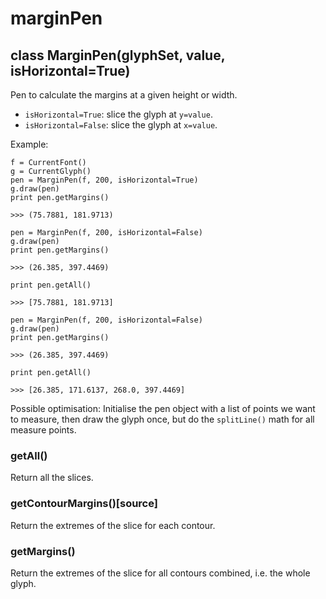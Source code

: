 marginPen
=========

## class MarginPen(glyphSet, value, isHorizontal=True)

Pen to calculate the margins at a given height or width.

* `isHorizontal=True`: slice the glyph at `y=value`.
* `isHorizontal=False`: slice the glyph at `x=value`.

Example:

	f = CurrentFont()
	g = CurrentGlyph()
	pen = MarginPen(f, 200, isHorizontal=True)
	g.draw(pen)
	print pen.getMargins()

	>>> (75.7881, 181.9713)

	pen = MarginPen(f, 200, isHorizontal=False)
	g.draw(pen)
	print pen.getMargins()
	
	>>> (26.385, 397.4469)

	print pen.getAll()
	
	>>> [75.7881, 181.9713]
	
	pen = MarginPen(f, 200, isHorizontal=False)
	g.draw(pen)
	print pen.getMargins()
	
	>>> (26.385, 397.4469)
	
	print pen.getAll()
	
	>>> [26.385, 171.6137, 268.0, 397.4469]

Possible optimisation: Initialise the pen object with a list of points we want to measure, then draw the glyph once, but do the `splitLine()` math for all measure points.

### getAll()

Return all the slices.

### getContourMargins()[source]

Return the extremes of the slice for each contour.

### getMargins()

Return the extremes of the slice for all contours combined, i.e. the whole glyph.
